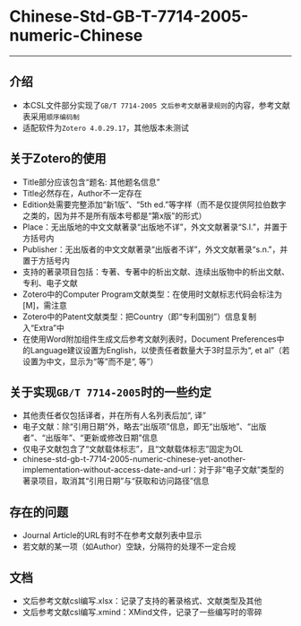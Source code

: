 # Chinese-Std-GB-T-7714-2005-numeric-Chinese
--------------------------
## 介绍
* 本CSL文件部分实现了`GB/T 7714-2005 文后参考文献著录规则`的内容，参考文献表采用`顺序编码制`
* 适配软件为`Zotero 4.0.29.17`，其他版本未测试
## 关于Zotero的使用
* Title部分应该包含“题名: 其他题名信息”
* Title必然存在，Author不一定存在
* Edition处需要完整添加“新1版”、“5th ed.”等字样（而不是仅提供阿拉伯数字之类的，因为并不是所有版本号都是“第x版”的形式）
* Place：无出版地的中文文献著录“出版地不详”，外文文献著录“S.l.”，并置于方括号内
* Publisher：无出版者的中文文献著录“出版者不详”，外文文献著录“s.n."，并置于方括号内
* 支持的著录项目包括：专著、专著中的析出文献、连续出版物中的析出文献、专利、电子文献
* Zotero中的Computer Program文献类型：在使用时文献标志代码会标注为[M]，需注意
* Zotero中的Patent文献类型：把Country（即“专利国别”）信息复制入“Extra”中
* 在使用Word附加组件生成文后参考文献列表时，Document Preferences中的Language建议设置为English，以使责任者数量大于3时显示为“, et al”（若设置为中文，显示为“等”而不是“, 等”）
## 关于实现`GB/T 7714-2005`时的一些约定
* 其他责任者仅包括译者，并在所有人名列表后加“, 译”
* 电子文献：除“引用日期”外，略去“出版项”信息，即无“出版地”、“出版者”、“出版年”、“更新或修改日期”信息
* 仅电子文献包含了“文献载体标志”，且“文献载体标志”固定为OL
* chinese-std-gb-t-7714-2005-numeric-chinese-yet-another-implementation-without-access-date-and-url：对于非“电子文献”类型的著录项目，取消其“引用日期”与“获取和访问路径”信息
## 存在的问题
* Journal Article的URL有时不在参考文献列表中显示
* 若文献的某一项（如Author）空缺，分隔符的处理不一定合规
## 文档
* 文后参考文献csl编写.xlsx：记录了支持的著录格式、文献类型及其他
* 文后参考文献csl编写.xmind：XMind文件，记录了一些编写时的零碎
